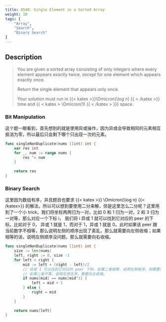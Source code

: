 ```yaml
---
title: 0540. Single Element in a Sorted Array
weight: 10
tags: [
	"Array",
	"Search",
	"Binary Search"
]
---
```


## Description
> You are given a sorted array consisting of only integers where every element appears exactly twice, except for one element which appears exactly once.
> 
> Return the single element that appears only once.
> 
> Your solution must run in {{< katex >}}\Omicron(\log n) {{ < /katex >}} time and {{ < katex > \Omicron(1) {{ < /katex > }}} space.

### Bit Manipulation
这个题一眼看到，首先想到的就是使用异或操作，因为异或会导致相同的元素相互抵消为零，所以最后只会剩下哪个只出现一次的元素。
```go
func singleNonDuplicate(nums []int) int {
    var res int
    for _, num := range nums {
        res ^= num
    }
    
    return res
}
```


### Binary Search
这里因为数组有序，并且题目也要求 {{< katex >}} \Omicron(\log n) {{< /katex>}} 的解法，所以可以想到要使用二分来解，但是这里怎么二分呢？这里用到了一个小 trick，我们将坐标两两归为一对，比如 0 和 1 归为一对，2 和 3 归为一对等，那么对应一个下标 i， 我们将 i 异或 1 就可以找到它对应的 peer 的下标。比如对于 0， 异或 1 就是 1，而对于 1，异或 1 就是 0。此时如果该 peer 跟当前数字不相等，那么说明左侧的顺序出现了紊乱，那么就需要向左侧收缩；如果相等的话，说明左侧顺序没问题，那么就需要向右收缩。
```go
func singleNonDuplicate(nums []int) int {
    size := len(nums)
    left, right := 0, size -1
    for left < right {
        mid := left + (right - left)/2
        // 异或 1 可以找到它对应的 peer 下标，如果二者相等，说明左侧有序，则需要向右收缩；
        // 如果二者不等，说明左侧无序，需要向左收缩。
        if nums[mid] == nums[mid^1] {
            left = mid + 1
        } else {
            right = mid
        }
    }
    
    return nums[left]
}
```
